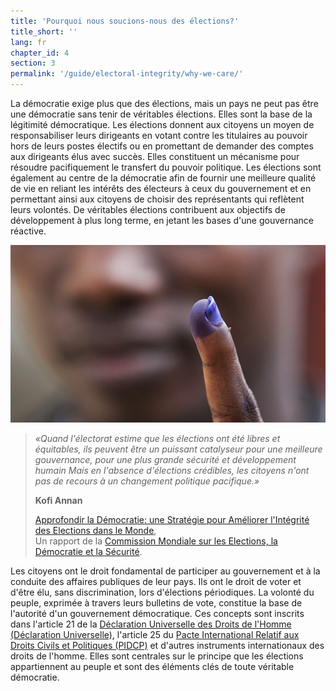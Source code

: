 ```yaml
---
title: 'Pourquoi nous soucions-nous des élections?'
title_short: ''
lang: fr
chapter_id: 4
section: 3
permalink: '/guide/electoral-integrity/why-we-care/'
---
```


La démocratie exige plus que des élections, mais un pays ne peut pas être une démocratie sans tenir de véritables élections. Elles sont la base de la légitimité démocratique. Les élections donnent aux citoyens un moyen de responsabiliser leurs dirigeants en votant contre les titulaires au pouvoir hors de leurs postes électifs ou en promettant de demander des comptes aux dirigeants élus avec succès. Elles constituent un mécanisme pour résoudre pacifiquement le transfert du pouvoir politique. Les élections sont également au centre de la démocratie afin de fournir une meilleure qualité de vie en reliant les intérêts des électeurs à ceux du gouvernement et en permettant ainsi aux citoyens de choisir des représentants qui reflètent leurs volontés. De véritables élections contribuent aux objectifs de développement à plus long terme, en jetant les bases d'une gouvernance réactive.

![Photo d'ONU, Staton Winter](/assets/images/guide/UN-Photo-Staton-Winter-482798.jpg)

> _«Quand l'électorat estime que les élections ont été libres et équitables, ils peuvent être un puissant catalyseur pour une meilleure gouvernance, pour une plus grande sécurité et développement humain Mais en l'absence d'élections crédibles, les citoyens n'ont pas de recours à un changement politique pacifique.»_
>
> **Kofi Annan**
>
> [Approfondir la Démocratie: une Stratégie pour Améliorer l'Intégrité des Elections dans le Monde](http://www.idea.int/news/deepening-democracy-a-strategy-for-improving-the-integrity-of-elections-worldwide.cfm),  
> Un rapport de la [Commission Mondiale sur les Elections, la Démocratie et la Sécurité](http://www.kofiannanfoundation.org/topics/supporting-democracy-and-elections-with-integrity/).

Les citoyens ont le droit fondamental de participer au gouvernement et à la conduite des affaires publiques de leur pays. Ils ont le droit de voter et d'être élu, sans discrimination, lors d'élections périodiques. La volonté du peuple, exprimée à travers leurs bulletins de vote, constitue la base de l'autorité d'un gouvernement démocratique. Ces concepts sont inscrits dans l'article 21 de la [Déclaration Universelle des Droits de l'Homme (Déclaration Universelle)](http://www.un.org/fr/documents/udhr/), l'article 25 du [Pacte International Relatif aux Droits Civils et Politiques (PIDCP)](http://www.ohchr.org/FR/ProfessionalInterest/Pages/CCPR.aspx) et d'autres instruments internationaux des droits de l'homme. Elles sont centrales sur le principe que les élections appartiennent au peuple et sont des éléments clés de toute véritable démocratie.
